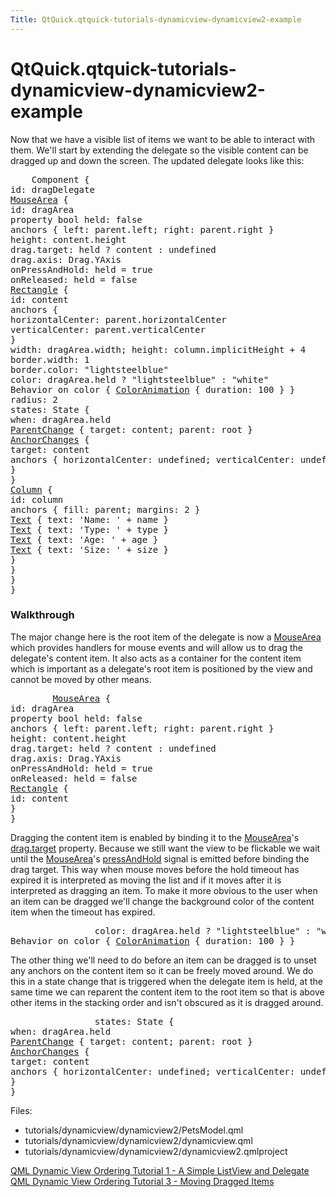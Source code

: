 ```yaml
---
Title: QtQuick.qtquick-tutorials-dynamicview-dynamicview2-example
---
```


# QtQuick.qtquick-tutorials-dynamicview-dynamicview2-example

<span class="subtitle"></span>
<!-- $$$tutorials/dynamicview/dynamicview2-description -->
<p>Now that we have a visible list of items we want to be able to interact with them. We'll start by extending the delegate so the visible content can be dragged up and down the screen. The updated delegate looks like this:</p>
<pre class="qml">    <span class="type">Component</span> {
<span class="name">id</span>: <span class="name">dragDelegate</span>
<span class="type"><a href="QtQuick.MouseArea.md">MouseArea</a></span> {
<span class="name">id</span>: <span class="name">dragArea</span>
property <span class="type">bool</span> <span class="name">held</span>: <span class="number">false</span>
<span class="type">anchors</span> { <span class="name">left</span>: <span class="name">parent</span>.<span class="name">left</span>; <span class="name">right</span>: <span class="name">parent</span>.<span class="name">right</span> }
<span class="name">height</span>: <span class="name">content</span>.<span class="name">height</span>
<span class="name">drag</span>.target: <span class="name">held</span> ? <span class="name">content</span> : <span class="name">undefined</span>
<span class="name">drag</span>.axis: <span class="name">Drag</span>.<span class="name">YAxis</span>
<span class="name">onPressAndHold</span>: <span class="name">held</span> <span class="operator">=</span> <span class="number">true</span>
<span class="name">onReleased</span>: <span class="name">held</span> <span class="operator">=</span> <span class="number">false</span>
<span class="type"><a href="QtQuick.Rectangle.md">Rectangle</a></span> {
<span class="name">id</span>: <span class="name">content</span>
<span class="type">anchors</span> {
<span class="name">horizontalCenter</span>: <span class="name">parent</span>.<span class="name">horizontalCenter</span>
<span class="name">verticalCenter</span>: <span class="name">parent</span>.<span class="name">verticalCenter</span>
}
<span class="name">width</span>: <span class="name">dragArea</span>.<span class="name">width</span>; <span class="name">height</span>: <span class="name">column</span>.<span class="name">implicitHeight</span> <span class="operator">+</span> <span class="number">4</span>
<span class="name">border</span>.width: <span class="number">1</span>
<span class="name">border</span>.color: <span class="string">&quot;lightsteelblue&quot;</span>
<span class="name">color</span>: <span class="name">dragArea</span>.<span class="name">held</span> ? <span class="string">&quot;lightsteelblue&quot;</span> : <span class="string">&quot;white&quot;</span>
Behavior on <span class="name">color</span> { <span class="type"><a href="QtQuick.ColorAnimation.md">ColorAnimation</a></span> { <span class="name">duration</span>: <span class="number">100</span> } }
<span class="name">radius</span>: <span class="number">2</span>
<span class="name">states</span>: <span class="name">State</span> {
<span class="name">when</span>: <span class="name">dragArea</span>.<span class="name">held</span>
<span class="type"><a href="QtQuick.ParentChange.md">ParentChange</a></span> { <span class="name">target</span>: <span class="name">content</span>; <span class="name">parent</span>: <span class="name">root</span> }
<span class="type"><a href="QtQuick.AnchorChanges.md">AnchorChanges</a></span> {
<span class="name">target</span>: <span class="name">content</span>
<span class="type">anchors</span> { <span class="name">horizontalCenter</span>: <span class="name">undefined</span>; <span class="name">verticalCenter</span>: <span class="name">undefined</span> }
}
}
<span class="type"><a href="QtQuick.Column.md">Column</a></span> {
<span class="name">id</span>: <span class="name">column</span>
<span class="type">anchors</span> { <span class="name">fill</span>: <span class="name">parent</span>; <span class="name">margins</span>: <span class="number">2</span> }
<span class="type"><a href="QtQuick.Text.md">Text</a></span> { <span class="name">text</span>: <span class="string">'Name: '</span> <span class="operator">+</span> <span class="name">name</span> }
<span class="type"><a href="QtQuick.Text.md">Text</a></span> { <span class="name">text</span>: <span class="string">'Type: '</span> <span class="operator">+</span> <span class="name">type</span> }
<span class="type"><a href="QtQuick.Text.md">Text</a></span> { <span class="name">text</span>: <span class="string">'Age: '</span> <span class="operator">+</span> <span class="name">age</span> }
<span class="type"><a href="QtQuick.Text.md">Text</a></span> { <span class="name">text</span>: <span class="string">'Size: '</span> <span class="operator">+</span> <span class="name">size</span> }
}
}
}
}</pre>
<h3 >Walkthrough</h3>
<p>The major change here is the root item of the delegate is now a <a href="QtQuick.MouseArea.md">MouseArea</a> which provides handlers for mouse events and will allow us to drag the delegate's content item. It also acts as a container for the content item which is important as a delegate's root item is positioned by the view and cannot be moved by other means.</p>
<pre class="qml">        <span class="type"><a href="QtQuick.MouseArea.md">MouseArea</a></span> {
<span class="name">id</span>: <span class="name">dragArea</span>
property <span class="type">bool</span> <span class="name">held</span>: <span class="number">false</span>
<span class="type">anchors</span> { <span class="name">left</span>: <span class="name">parent</span>.<span class="name">left</span>; <span class="name">right</span>: <span class="name">parent</span>.<span class="name">right</span> }
<span class="name">height</span>: <span class="name">content</span>.<span class="name">height</span>
<span class="name">drag</span>.target: <span class="name">held</span> ? <span class="name">content</span> : <span class="name">undefined</span>
<span class="name">drag</span>.axis: <span class="name">Drag</span>.<span class="name">YAxis</span>
<span class="name">onPressAndHold</span>: <span class="name">held</span> <span class="operator">=</span> <span class="number">true</span>
<span class="name">onReleased</span>: <span class="name">held</span> <span class="operator">=</span> <span class="number">false</span>
<span class="type"><a href="QtQuick.Rectangle.md">Rectangle</a></span> {
<span class="name">id</span>: <span class="name">content</span>
}
}</pre>
<p>Dragging the content item is enabled by binding it to the <a href="QtQuick.MouseArea.md">MouseArea</a>'s <a href="QtQuick.MouseArea.md#drag.target-prop">drag.target</a> property. Because we still want the view to be flickable we wait until the <a href="QtQuick.MouseArea.md">MouseArea</a>'s <a href="QtQuick.MouseArea.md#pressAndHold-signal">pressAndHold</a> signal is emitted before binding the drag target. This way when mouse moves before the hold timeout has expired it is interpreted as moving the list and if it moves after it is interpreted as dragging an item. To make it more obvious to the user when an item can be dragged we'll change the background color of the content item when the timeout has expired.</p>
<pre class="qml">                <span class="name">color</span>: <span class="name">dragArea</span>.<span class="name">held</span> ? <span class="string">&quot;lightsteelblue&quot;</span> : <span class="string">&quot;white&quot;</span>
Behavior on <span class="name">color</span> { <span class="type"><a href="QtQuick.ColorAnimation.md">ColorAnimation</a></span> { <span class="name">duration</span>: <span class="number">100</span> } }</pre>
<p>The other thing we'll need to do before an item can be dragged is to unset any anchors on the content item so it can be freely moved around. We do this in a state change that is triggered when the delegate item is held, at the same time we can reparent the content item to the root item so that is above other items in the stacking order and isn't obscured as it is dragged around.</p>
<pre class="qml">                <span class="name">states</span>: <span class="name">State</span> {
<span class="name">when</span>: <span class="name">dragArea</span>.<span class="name">held</span>
<span class="type"><a href="QtQuick.ParentChange.md">ParentChange</a></span> { <span class="name">target</span>: <span class="name">content</span>; <span class="name">parent</span>: <span class="name">root</span> }
<span class="type"><a href="QtQuick.AnchorChanges.md">AnchorChanges</a></span> {
<span class="name">target</span>: <span class="name">content</span>
<span class="type">anchors</span> { <span class="name">horizontalCenter</span>: <span class="name">undefined</span>; <span class="name">verticalCenter</span>: <span class="name">undefined</span> }
}
}</pre>
<p>Files:</p>
<ul>
<li>tutorials/dynamicview/dynamicview2/PetsModel.qml</li>
<li>tutorials/dynamicview/dynamicview2/dynamicview.qml</li>
<li>tutorials/dynamicview/dynamicview2/dynamicview2.qmlproject</li>
</ul>
<!-- @@@tutorials/dynamicview/dynamicview2 -->
<p class="naviNextPrevious footerNavi">
<a class="prevPage" href="https://developer.ubuntu.comapps/qml/sdk-15.04.6/QtQuick.tutorials-dynamicview-dynamicview1/">QML Dynamic View Ordering Tutorial 1 - A Simple ListView and Delegate</a>
<a class="nextPage" href="https://developer.ubuntu.comapps/qml/sdk-15.04.6/QtQuick.tutorials-dynamicview-dynamicview3/">QML Dynamic View Ordering Tutorial 3 - Moving Dragged Items</a>
</p>
